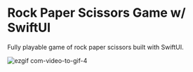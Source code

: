 # Rock Paper Scissors Game w/ SwiftUI
Fully playable game of rock paper scissors built with SwiftUI. 

![ezgif com-video-to-gif-4](https://user-images.githubusercontent.com/49708426/110864251-76303a00-8287-11eb-8a28-8048bf8235e0.gif)
